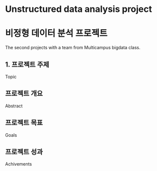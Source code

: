 # Unstructured data analysis project
# 비정형 데이터 분석 프로젝트

The second projects with a team from Multicampus bigdata class.


## 1. 프로젝트 주제
Topic

## 프로젝트 개요
Abstract

## 프로젝트 목표
Goals

## 프로젝트 성과
Achivements

